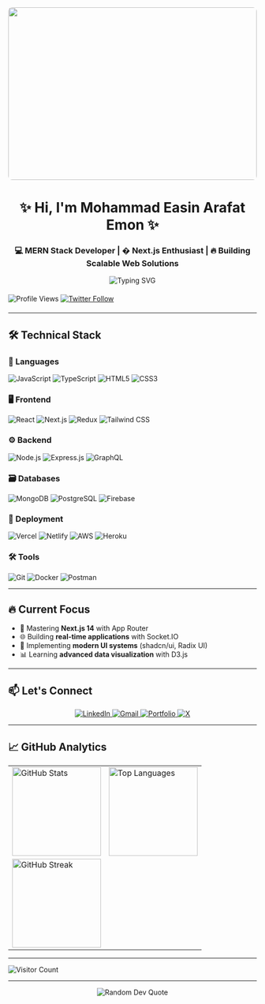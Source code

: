 <!-- Professional Header Image -->
<div align="center ">
  <img src="https://miro.medium.com/v2/resize:fit:1400/0*0O5n9x6pzlJ5qLkC.gif" width="100%" style="height: 350px; object-fit: cover; border-radius: 8px;"/>
</div>
<!--
This is  header images 
<div align="center">
  <img src="https://miro.medium.com/v2/resize:fit:3200/0*de0IdiUSoJTwgsys.gif" alt="Developer Banner" width="100%" style="height: 350px; object-fit: cover; border-radius: 8px;" />
</div>-->

<h1 align="center">✨ Hi, I'm Mohammad Easin Arafat Emon ✨</h1>
<h3 align="center">💻 MERN Stack Developer | � Next.js Enthusiast | 🔥 Building Scalable Web Solutions</h3>

<div align="center">
  <img src="https://readme-typing-svg.demolab.com?font=Fira+Code&weight=600&size=22&duration=3000&pause=1000&color=38BDF8&center=true&vCenter=true&width=600&lines=Full-Stack+Web+Developer;Open-Source+Contributor;Problem+Solver;Continuous+Learner" alt="Typing SVG" />
</div>

<p align="left" style="margin: 20px 0;">
  <img src="https://komarev.com/ghpvc/?username=emonhossen10&label=Profile%20views&color=0e75b6&style=flat" alt="Profile Views" />
  <a href="https://twitter.com/yourusername">
    <img src="https://img.shields.io/twitter/follow/EmonHossen10?logo=twitter&style=social" alt="Twitter Follow" />
  </a>
</p>

---

## 🛠️ Technical Stack

### 📜 Languages
![JavaScript](https://img.shields.io/badge/JavaScript-F7DF1E?style=for-the-badge&logo=javascript&logoColor=black)
![TypeScript](https://img.shields.io/badge/TypeScript-3178C6?style=for-the-badge&logo=typescript&logoColor=white)
![HTML5](https://img.shields.io/badge/HTML5-E34F26?style=for-the-badge&logo=html5&logoColor=white)
![CSS3](https://img.shields.io/badge/CSS3-1572B6?style=for-the-badge&logo=css3&logoColor=white)

### 🖥️ Frontend
![React](https://img.shields.io/badge/React-61DAFB?style=for-the-badge&logo=react&logoColor=black)
![Next.js](https://img.shields.io/badge/Next.js-000000?style=for-the-badge&logo=nextdotjs&logoColor=white)
![Redux](https://img.shields.io/badge/Redux-764ABC?style=for-the-badge&logo=redux&logoColor=white)
![Tailwind CSS](https://img.shields.io/badge/Tailwind_CSS-38B2AC?style=for-the-badge&logo=tailwind-css&logoColor=white)

### ⚙️ Backend
![Node.js](https://img.shields.io/badge/Node.js-339933?style=for-the-badge&logo=nodedotjs&logoColor=white)
![Express.js](https://img.shields.io/badge/Express.js-000000?style=for-the-badge&logo=express&logoColor=white)
![GraphQL](https://img.shields.io/badge/GraphQL-E10098?style=for-the-badge&logo=graphql&logoColor=white)

### 🗃️ Databases
![MongoDB](https://img.shields.io/badge/MongoDB-47A248?style=for-the-badge&logo=mongodb&logoColor=white)
![PostgreSQL](https://img.shields.io/badge/PostgreSQL-4169E1?style=for-the-badge&logo=postgresql&logoColor=white)
![Firebase](https://img.shields.io/badge/Firebase-FFCA28?style=for-the-badge&logo=firebase&logoColor=black)

### 🚀 Deployment
![Vercel](https://img.shields.io/badge/Vercel-000000?style=for-the-badge&logo=vercel&logoColor=white)
![Netlify](https://img.shields.io/badge/Netlify-00C7B7?style=for-the-badge&logo=netlify&logoColor=white)
![AWS](https://img.shields.io/badge/AWS-232F3E?style=for-the-badge&logo=amazon-aws&logoColor=white)
![Heroku](https://img.shields.io/badge/Heroku-430098?style=for-the-badge&logo=heroku&logoColor=white)

### 🛠️ Tools
![Git](https://img.shields.io/badge/Git-F05032?style=for-the-badge&logo=git&logoColor=white)
![Docker](https://img.shields.io/badge/Docker-2496ED?style=for-the-badge&logo=docker&logoColor=white)
![Postman](https://img.shields.io/badge/Postman-FF6C37?style=for-the-badge&logo=postman&logoColor=white)

---

## 🔥 Current Focus

- 🚀 Mastering **Next.js 14** with App Router
- 🌐 Building **real-time applications** with Socket.IO
- 🎨 Implementing **modern UI systems** (shadcn/ui, Radix UI)
- 📊 Learning **advanced data visualization** with D3.js

---

## 📫 Let's Connect

<div align="center">
  <a href="https://www.linkedin.com/in/mohammademon92/" target="_blank">
    <img src="https://img.shields.io/badge/LinkedIn-0A66C2?style=for-the-badge&logo=linkedin&logoColor=white" alt="LinkedIn"/>
  </a>
  <a href="mailto:emonhossen1000@gmail.com">
    <img src="https://img.shields.io/badge/Gmail-EA4335?style=for-the-badge&logo=gmail&logoColor=white" alt="Gmail"/>
  </a>
  <a href="https://my-portfolio-rouge-eight-67.vercel.app/" target="_blank">
    <img src="https://img.shields.io/badge/Portfolio-F28C38?style=for-the-badge&logo=google-chrome&logoColor=white" alt="Portfolio"/>
  </a>
  <a href="https://x.com/emonhossen10" target="_blank">
    <img src="https://img.shields.io/badge/X-000000?style=for-the-badge&logo=x&logoColor=white" alt="X"/>
  </a>
</div>

---

## 📈 GitHub Analytics

<div align="center">
  <table>
    <tr>
      <td>
        <img height="180em" src="https://github-readme-stats.vercel.app/api?username=emonhossen10&show_icons=true&theme=radical&include_all_commits=true&count_private=true" alt="GitHub Stats"/>
      </td>
      <td>
        <img height="180em" src="https://github-readme-stats.vercel.app/api/top-langs/?username=emonhossen10&layout=compact&langs_count=8&theme=radical" alt="Top Languages"/>
      </td>
    </tr>
    <tr>
      <td colspan="2">
        <img height="180em" src="https://github-readme-streak-stats.herokuapp.com/?user=emonhossen10&theme=radical" alt="GitHub Streak"/>
      </td>
    </tr>
  </table>
  
 
</div>

---
![Visitor Count](https://profile-counter.glitch.me/EmonHossen10/count.svg)


---

<div align="center">
  <img src="https://quotes-github-readme.vercel.app/api?type=horizontal&theme=tokyonight" alt="Random Dev Quote"/>
</div>
